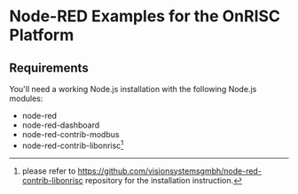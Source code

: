 Node-RED Examples for the OnRISC Platform
=========================================

## Requirements

You'll need a working Node.js installation with the following Node.js modules:

* node-red
* node-red-dashboard
* node-red-contrib-modbus
* node-red-contrib-libonrisc[^1]

[^1]: please refer to https://github.com/visionsystemsgmbh/node-red-contrib-libonrisc
repository for the installation instruction.
